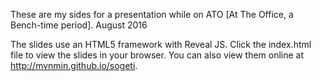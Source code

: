 These are my sides for a presentation while on ATO [At The Office, a Bench-time period]. August 2016

The slides use an HTML5 framework with Reveal JS. Click the index.html file to view the slides in your browser. You can also view them online at http://mvnmin.github.io/sogeti.
